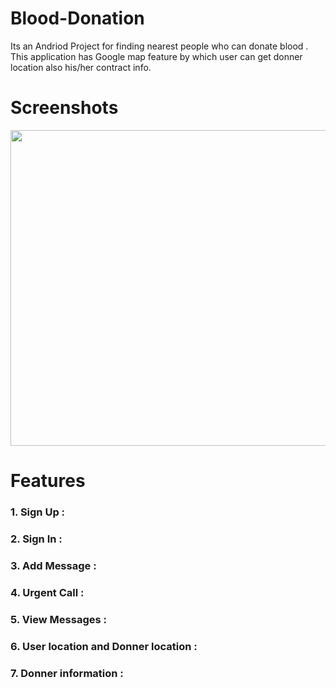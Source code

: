 # Blood-Donation
 Its an Andriod Project for finding nearest people who can donate blood . This application has Google map feature by which user can get donner location also his/her contract info.

# Screenshots 
<img src="https://user-images.githubusercontent.com/47663440/98243135-b9a43000-1f97-11eb-9fd1-c539b62be8d2.jpg" width="900" height="505"/>

# Features

### 1. Sign Up : 

### 2. Sign In : 

### 3. Add Message : 

### 4. Urgent Call : 

### 5. View Messages : 

### 6. User location and Donner location : 

### 7. Donner information : 
